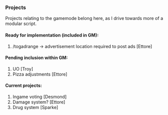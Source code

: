 ### Projects

Projects relating to the gamemode belong here, as I drive towards more of a modular script.

#### Ready for implementation (included in GM):
1. /togadrange -> advertisement location required to post ads [Ettore]

#### Pending inclusion within GM:
1. UO [Troy]
2. Pizza adjustments [Ettore]

#### Current projects:
1. Ingame voting [Desmond]
2. Damage system? [Ettore]
3. Drug system [Sparke]
